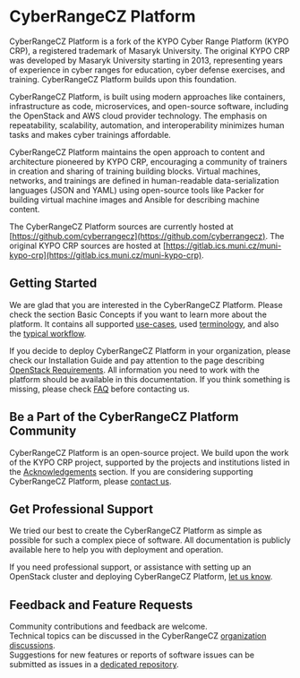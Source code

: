# CyberRangeCZ Platform

CyberRangeCZ Platform is a fork of the KYPO Cyber Range Platform (KYPO CRP), a registered trademark of Masaryk University.  The original KYPO CRP was developed by Masaryk University starting in 2013, representing years of experience in cyber ranges for education, cyber defense exercises, and training.  CyberRangeCZ Platform builds upon this foundation.

CyberRangeCZ Platform, is built using modern approaches like containers, infrastructure as code, microservices, and open-source software, including the OpenStack and AWS cloud provider technology.  The emphasis on repeatability, scalability, automation, and interoperability minimizes human tasks and makes cyber trainings affordable.

CyberRangeCZ Platform maintains the open approach to content and architecture pioneered by KYPO CRP, encouraging a community of trainers in creation and sharing of training building blocks.  Virtual machines, networks, and trainings are defined in human-readable data-serialization languages (JSON and YAML) using open-source tools like Packer for building virtual machine images and Ansible for describing machine content.

The CyberRangeCZ Platform sources are currently hosted at [https://github.com/cyberrangecz](https://github.com/cyberrangecz). The original KYPO CRP sources are hosted at [https://gitlab.ics.muni.cz/muni-kypo-crp](https://gitlab.ics.muni.cz/muni-kypo-crp).

## Getting Started

We are glad that you are interested in the CyberRangeCZ Platform.  Please check the section Basic Concepts if you want to learn more about the platform.  It contains all supported [use-cases](./basic-concepts/use-cases.md), used [terminology](./basic-concepts/terminology.md), and also the [typical workflow](./basic-concepts/typical-training-workflow/overview.md).

If you decide to deploy CyberRangeCZ Platform in your organization, please check our Installation Guide and pay attention to the page describing [OpenStack Requirements](./installation-guide/openstack-requirements.md). All information you need to work with the platform should be available in this documentation. If you think something is missing, please check [FAQ](./faq.md) before contacting us.

## Be a Part of the CyberRangeCZ Platform Community

CyberRangeCZ Platform is an open-source project. We build upon the work of the KYPO CRP project, supported by the projects and institutions listed in the [Acknowledgements](./acknowledgements.md) section. If you are considering supporting CyberRangeCZ Platform, please [contact us](https://www.cyberrange.cz/contact/).

## Get Professional Support

We tried our best to create the CyberRangeCZ Platform as simple as possible for such a complex piece of software.  All documentation is publicly available here to help you with deployment and operation.

If you need professional support, or assistance with setting up an OpenStack cluster and deploying CyberRangeCZ Platform, [let us know](https://www.cyberrange.cz/contact/).

## Feedback and Feature Requests

Community contributions and feedback are welcome.  
Technical topics can be discussed in the CyberRangeCZ [organization discussions](https://github.com/orgs/cyberrangecz/discussions).  
Suggestions for new features or reports of software issues can be submitted as issues in a [dedicated repository](https://github.com/cyberrangecz/public-issues/issues).
